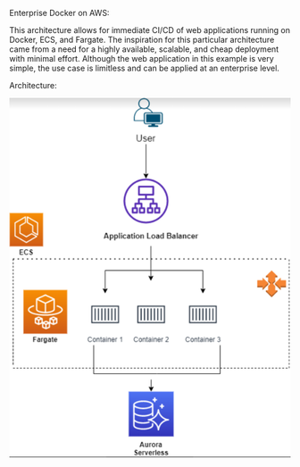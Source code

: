 Enterprise Docker on AWS:

This architecture allows for immediate CI/CD of web applications running on Docker, ECS, and Fargate. The inspiration for this particular architecture came from a need for a highly available, scalable, and cheap deployment with minimal effort. Although the web application in this example is very simple, the use case is limitless and can be applied at an enterprise level. 


Architecture:

![](images/DA.PNG)
